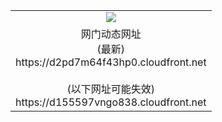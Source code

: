 ﻿<table>
  <tr></tr>
  <tr><td colspan=2 align=center><img src="https://d2pd7m64f43hp0.cloudfront.net/Up/oGate.jpg" /></td></tr>
  <tr><td colspan=2 align=center>网门动态网址<br/>(最新)
<br>https://d2pd7m64f43hp0.cloudfront.net
<br/><br/>(以下网址可能失效)
<br>https://d155597vngo838.cloudfront.net
    </td>
  </tr>
</table>
